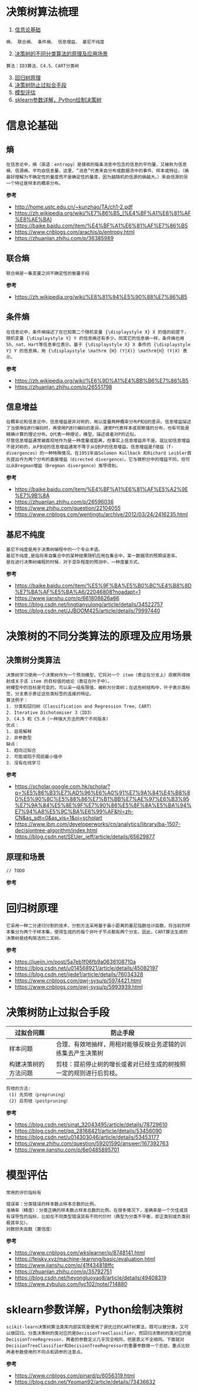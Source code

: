 决策树算法梳理
=============

1. [信息论基础](#user-content-信息论基础)
~~~
熵、 联合熵、 条件熵、 信息增益、 基尼不纯度
~~~

2. [决策树的不同分类算法的原理及应用场景](#user-content-决策树的不同分类算法的原理及应用场景)
~~~
算法：ID3算法、C4.5、CART分类树
~~~

3. [回归树原理](#user-content-回归树原理)
4. [决策树防止过拟合手段](#user-content-决策树防止过拟合手段)
5. [模型评估](#user-content-模型评估)
6. [sklearn参数详解，Python绘制决策树](#user-content-sklearn参数详解，Python绘制决策树)

# 信息论基础

## 熵
~~~
在信息论中，熵（英语：entropy）是接收的每条消息中包含的信息的平均量，又被称为信息熵、信源熵、平均自信息量。这里，“消息”代表来自分布或数据流中的事件、样本或特征。（熵最好理解为不确定性的量度而不是确定性的量度，因为越随机的信源的熵越大。）来自信源的另一个特征是样本的概率分布。
~~~

**参考**
- http://home.ustc.edu.cn/~kunzhao/TA/ch1-2.pdf
- https://zh.wikipedia.org/wiki/%E7%86%B5_(%E4%BF%A1%E6%81%AF%E8%AE%BA)
- https://baike.baidu.com/item/%E4%BF%A1%E6%81%AF%E7%86%B5
- https://www.cnblogs.com/arachis/p/entropy.html
- https://zhuanlan.zhihu.com/p/36385989

## 联合熵
~~~
联合熵是一集变量之间不确定性的衡量手段
~~~

**参考**
- https://zh.wikipedia.org/wiki/%E8%81%94%E5%90%88%E7%86%B5

## 条件熵
~~~
在信息论中，条件熵描述了在已知第二个随机变量 {\displaystyle X} X 的值的前提下，随机变量 {\displaystyle Y} Y 的信息熵还有多少。同其它的信息熵一样，条件熵也用Sh、nat、Hart等信息单位表示。基于 {\displaystyle X} X 条件的 {\displaystyle Y} Y 的信息熵，用 {\displaystyle \mathrm {H} (Y|X)} \mathrm{H} (Y|X) 表示。
~~~

**参考**
- https://zh.wikipedia.org/wiki/%E6%9D%A1%E4%BB%B6%E7%86%B5
- https://zhuanlan.zhihu.com/p/26551798

## 信息增益
~~~
在概率论和信息论中，信息增益是非对称的，用以度量两种概率分布P和Q的差异。信息增益描述了当使用Q进行编码时，再使用P进行编码的差异。通常P代表样本或观察值的分布，也有可能是精确计算的理论分布。Q代表一种理论，模型，描述或者对P的近似。
尽管信息增益通常被直观地作为是一种度量或距离，但事实上信息增益并不是。就比如信息增益不是对称的，从P到Q的信息增益通常不等于从Q到P的信息增益。信息增益是f增益（f-divergences）的一种特殊情况。在1951年由Solomon Kullback 和Richard Leibler首先提出作为两个分布的直接增益（directed divergence）。它与微积分中的增益不同，但可以从Bregman增益（Bregman divergence）推导得到。
~~~

**参考**
- https://baike.baidu.com/item/%E4%BF%A1%E6%81%AF%E5%A2%9E%E7%9B%8A
- https://zhuanlan.zhihu.com/p/26596036
- https://www.zhihu.com/question/22104055
- https://www.cnblogs.com/wentingtu/archive/2012/03/24/2416235.html

## 基尼不纯度
~~~
基尼不纯度是用于决策树编程中的一个专业术语。
基尼不纯度,是指将来自集合中的某种结果随机应用在集合中，某一数据项的预期误差率。
是在进行决策树编程的时候，对于混杂程度的预测中，一种度量方式。
~~~

**参考**
- https://baike.baidu.com/item/%E5%9F%BA%E5%B0%BC%E4%B8%8D%E7%BA%AF%E5%BA%A6/22046808?noadapt=1
- https://www.jianshu.com/p/661808626a66
- https://blog.csdn.net/lingtianyulong/article/details/34522757
- https://blog.csdn.net/JJBOOM425/article/details/79997440

# 决策树的不同分类算法的原理及应用场景

## 决策树分类算法
~~~
决策树学习使用一个决策树作为一个预测模型，它将对一个 item（表征在分支上）观察所得映射成关于该 item 的目标值的结论（表征在叶子中）。
树模型中的目标是可变的，可以采一组有限值，被称为分类树；在这些树结构中，叶子表示类标签，分支表示表征这些类标签的连接的特征。
算法例子：
1. 分类和回归树（Classification and Regression Tree，CART）
2. Iterative Dichotomiser 3（ID3）
3. C4.5 和 C5.0（一种强大方法的两个不同版本）
优点：
1. 容易解释
2. 非参数型
缺点：
1. 趋向过拟合
2. 可能或陷于局部最小值中
3. 没有在线学习
~~~

**参考**
- https://scholar.google.com.hk/scholar?q=%E5%86%B3%E7%AD%96%E6%A0%91%E7%9A%84%E4%B8%8D%E5%90%8C%E5%88%86%E7%B1%BB%E7%AE%97%E6%B3%95%E7%9A%84%E5%8E%9F%E7%90%86%E5%8F%8A%E5%BA%94%E7%94%A8%E5%9C%BA%E6%99%AF&hl=zh-CN&as_sdt=0&as_vis=1&oi=scholart
- https://www.ibm.com/developerworks/cn/analytics/library/ba-1507-decisiontree-algorithm/index.html
- https://blog.csdn.net/SEUer_jeff/article/details/65629877

## 原理和场景
~~~
// TODO 
~~~

**参考**

# 回归树原理
~~~
它采用一种二分递归分割的技术，分割方法采用基于最小距离的基尼指数估计函数，将当前的样本集分为两个子样本集，使得生成的的每个非叶子节点都有两个分支。因此，CART算法生成的决策树是结构简洁的二叉树。
~~~

**参考**
- https://juejin.im/post/5a7eb1f06fb9a0636108710a
- https://blog.csdn.net/u014568921/article/details/45082197
- https://blog.csdn.net/jiede1/article/details/76034328
- https://www.cnblogs.com/qwj-sysu/p/5974421.html
- https://www.cnblogs.com/qwj-sysu/p/5993939.html

# 决策树防止过拟合手段

| 过拟合问题          | 防止手段                                                      |
|--------------------|--------------------------------------------------------------|
| 样本问题            | 合理、有效地抽样，用相对能够反映业务逻辑的训练集去产生决策树      |
| 构建决策树的方法问题 | 剪枝：提前停止树的增长或者对已经生成的树按照一定的规则进行后剪枝。 |

~~~
剪枝的方法:
 (1) 先剪枝（prepruning）
 (2) 后剪枝（postpruning）
~~~

**参考**
- https://blog.csdn.net/sinat_32043495/article/details/78729610
- https://blog.csdn.net/qq_28168421/article/details/53456090
- https://blog.csdn.net/u014303046/article/details/53453177
- https://www.zhihu.com/question/59201590/answer/167392763
- https://www.jianshu.com/p/6e0485895701

# 模型评估
~~~
常用的评价指标有

错误率：分类错误的样本数占样本总数的比例。
准确率（精度）：分类正确的样本数占样本总数的比例。在很多情况下，准确率是一个欠佳或具有误导性的指标，比如在不同类型错误具有不同代价时（典型为分类不平衡，即正类别或负类别极其罕见）。
对数损失函数（置信度）
~~~

**参考**
- https://www.cnblogs.com/wkslearner/p/8748141.html
- https://feisky.xyz/machine-learning/basic/evaluation.html
- https://www.jianshu.com/p/41f434818ffc
- https://zhuanlan.zhihu.com/p/35792751
- https://blog.csdn.net/heyongluoyao8/article/details/49408319
- https://www.zybuluo.com/lyc102/note/714880

# sklearn参数详解，Python绘制决策树
~~~
scikit-learn决策树算法类库内部实现是使用了调优过的CART树算法，既可以做分类，又可以做回归。分类决策树的类对应的是DecisionTreeClassifier，而回归决策树的类对应的是DecisionTreeRegressor。两者的参数定义几乎完全相同，但是意义不全相同。下面就对DecisionTreeClassifier和DecisionTreeRegressor的重要参数做一个总结，重点比较两者参数使用的不同点和调参的注意点。
~~~

**参考**
- https://www.cnblogs.com/pinard/p/6056319.html
- https://blog.csdn.net/Yeoman92/article/details/73436632
